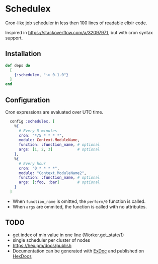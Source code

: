 # Schedulex

Cron-like job scheduler in less then 100 lines of readable elixir code.

Inspired in https://stackoverflow.com/a/32097971, but with cron syntax support.

## Installation

```elixir
def deps do
  [
    {:schedulex, "~> 0.1.0"}
  ]
end
```

## Configuration

Cron expressions are evaluated over UTC time.

```elixir
  config :schedulex, [
    %{
      # Every 5 minutes
      cron: "*/5 * * * *",
      module: Context.ModuleName,
      function: :function_name, # optional
      args: [1, 2, 3]           # optional
    },
    %{
      # Every hour
      cron: "0 * * * *",
      module: "Context.ModuleName2",
      function: :function_name, # optional
      args: [:foo, :bar]        # optional
    }
  ]
```

- When `function_name` is omitted, the `perform/0` function is called.
- When `args` are ommited, the function is called with no attributes.

## TODO
- get index of min value in one line (Worker.get_state/1)
- single scheduler per cluster of nodes
- https://hex.pm/docs/publish
- Documentation can be generated with [ExDoc](https://github.com/elixir-lang/ex_doc)
  and published on [HexDocs](https://hexdocs.pm)
